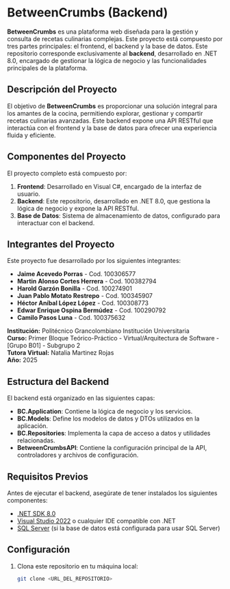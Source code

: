 # BetweenCrumbs (Backend)

**BetweenCrumbs** es una plataforma web diseñada para la gestión y consulta de recetas culinarias complejas. Este proyecto está compuesto por tres partes principales: el frontend, el backend y la base de datos. Este repositorio corresponde exclusivamente al **backend**, desarrollado en .NET 8.0, encargado de gestionar la lógica de negocio y las funcionalidades principales de la plataforma.

## Descripción del Proyecto

El objetivo de **BetweenCrumbs** es proporcionar una solución integral para los amantes de la cocina, permitiendo explorar, gestionar y compartir recetas culinarias avanzadas. Este backend expone una API RESTful que interactúa con el frontend y la base de datos para ofrecer una experiencia fluida y eficiente.

## Componentes del Proyecto

El proyecto completo está compuesto por:

1. **Frontend**: Desarrollado en Visual C#, encargado de la interfaz de usuario.
2. **Backend**: Este repositorio, desarrollado en .NET 8.0, que gestiona la lógica de negocio y expone la API RESTful.
3. **Base de Datos**: Sistema de almacenamiento de datos, configurado para interactuar con el backend.

## Integrantes del Proyecto

Este proyecto fue desarrollado por los siguientes integrantes:

- **Jaime Acevedo Porras** - Cod. 100306577
- **Martin Alonso Cortes Herrera** - Cod. 100382794
- **Harold Garzón Bonilla** - Cod. 100274901
- **Juan Pablo Motato Restrepo** - Cod. 100345907
- **Héctor Aníbal López López** - Cod. 100308773
- **Edwar Enrique Ospina Bermúdez** - Cod. 100290792
- **Camilo Pasos Luna** - Cod. 100375632

**Institución:** Politécnico Grancolombiano Institución Universitaria  
**Curso:** Primer Bloque Teórico-Práctico - Virtual/Arquitectura de Software - [Grupo B01] - Subgrupo 2  
**Tutora Virtual:** Natalia Martinez Rojas  
**Año:** 2025

## Estructura del Backend

El backend está organizado en las siguientes capas:

- **BC.Application**: Contiene la lógica de negocio y los servicios.
- **BC.Models**: Define los modelos de datos y DTOs utilizados en la aplicación.
- **BC.Repositories**: Implementa la capa de acceso a datos y utilidades relacionadas.
- **BetweenCrumbsAPI**: Contiene la configuración principal de la API, controladores y archivos de configuración.

## Requisitos Previos

Antes de ejecutar el backend, asegúrate de tener instalados los siguientes componentes:

- [.NET SDK 8.0](https://dotnet.microsoft.com/download/dotnet/8.0)
- [Visual Studio 2022](https://visualstudio.microsoft.com/) o cualquier IDE compatible con .NET
- [SQL Server](https://www.microsoft.com/sql-server) (si la base de datos está configurada para usar SQL Server)

## Configuración

1. Clona este repositorio en tu máquina local:
   ```bash
   git clone <URL_DEL_REPOSITORIO>